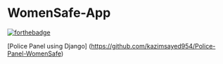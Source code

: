 # WomenSafe-App


[![forthebadge](https://forthebadge.com/images/badges/built-for-android.svg)](https://github.com/kazimsayed954/WomenSafe-App)

[Police Panel using Django] (https://github.com/kazimsayed954/Police-Panel-WomenSafe)

